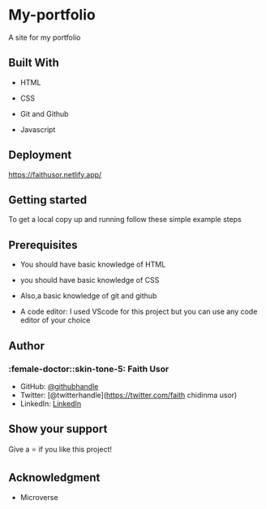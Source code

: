 # My-portfolio

A site for my portfolio

## Built With

- HTML

- CSS

- Git and Github


- Javascript

## Deployment

https://faithusor.netlify.app/



## Getting started

To get a local copy up and running follow these simple example steps

## Prerequisites

- You should have basic knowledge of HTML

- you should have basic knowledge of CSS

 - Also,a basic knowledge of git and github

- A code editor: I used VScode for this project but you can use any code editor of your choice

## Author
### :female-doctor::skin-tone-5: Faith Usor
- GitHub: [@githubhandle](https://github.com/usorfaitheloho)
- Twitter: [@twitterhandle](https://twitter.com/faith chidinma usor)
- LinkedIn: [LinkedIn](www.linkedin.com/in/faith-usor)

## Show your support
Give a :star:️ if you like this project!
## Acknowledgment
- Microverse
